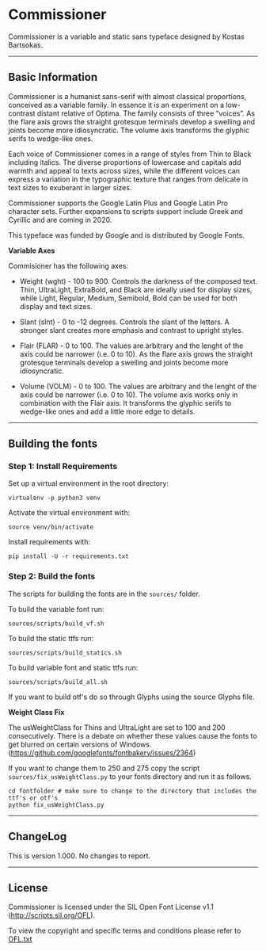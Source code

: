 # Commissioner
Commissioner is a variable and static sans typeface designed by Kostas Bartsokas.

---

## Basic Information
Commissioner is a humanist sans-serif with almost classical proportions, conceived as a variable family. In essence it is an experiment on a low-contrast distant relative of Optima. The family consists of three “voices”. As the flare axis grows the straight grotesque terminals develop a swelling and joints become more idiosyncratic. The volume axis transforms the glyphic serifs to wedge-like ones. 

Each voice of Commissioner comes in a range of styles from Thin to Black including italics. The diverse proportions of lowercase and capitals add warmth and appeal to texts across sizes, while the different voices can express a variation in the typographic texture that ranges from delicate in text sizes to exuberant in larger sizes. 

Commissioner supports the Google Latin Plus and Google Latin Pro character sets.
Further expansions to scripts support include Greek and Cyrillic and are coming in 2020.

This typeface was funded by Google and is distributed by Google Fonts.

**Variable Axes**

Commisioner has the following axes:

- Weight (wght) - 100 to 900. Controls the darkness of the composed text. Thin, UltraLight, ExtraBold, and Black are ideally used for display sizes, while Light, Regular, Medium, Semibold, Bold can be used for both display and text sizes.

- Slant (slnt) - 0 to -12 degrees. Controls the slant of the letters. A stronger slant creates more emphasis and contrast to upright styles. 

- Flair (FLAR) - 0 to 100. The values are arbitrary and the lenght of the axis could be narrower (i.e. 0 to 10). As the flare axis grows the straight grotesque terminals develop a swelling and joints become more idiosyncratic.

- Volume (VOLM) - 0 to 100. The values are arbitrary and the lenght of the axis could be narrower (i.e. 0 to 10). The volume axis works only in combination with the Flair axis. It transforms the glyphic serifs to wedge-like ones and add a little more edge to details.  

---

## Building the fonts

### Step 1: Install Requirements

Set up a virtual environment in the root directory:

```
virtualenv -p python3 venv
```

Activate the virtual environment with:

```
source venv/bin/activate
```

Install requirements with:

```
pip install -U -r requirements.txt
```

### Step 2: Build the fonts

The scripts for building the fonts are in the `sources/` folder.

To build the variable font run:

```
sources/scripts/build_vf.sh
```

To build the static ttfs run:

```
sources/scripts/build_statics.sh
```

To build variable font and static ttfs run:

```
sources/scripts/build_all.sh
```  

If you want to build otf's do so through Glyphs using the source Glyphs file. 

**Weight Class Fix**

The usWeightClass for Thins and UltraLight are set to 100 and 200 consecutively. There is a debate on whether these values cause the fonts to get blurred on certain versions of Windows. (https://github.com/googlefonts/fontbakery/issues/2364) 

If you want to change them to 250 and 275 copy the script `sources/fix_usWeightClass.py` to your fonts directory and run it as follows.

```
cd fontfolder # make sure to change to the directory that includes the ttf's or otf's
python fix_usWeightClass.py
```

---

## ChangeLog

This is version 1.000. No changes to report. 

---

## License

Commissioner is licensed under the SIL Open Font License v1.1 (<http://scripts.sil.org/OFL>).

To view the copyright and specific terms and conditions please refer to [OFL.txt](https://github.com/kosbarts/Commissioner/blob/master/OFL.txt)
